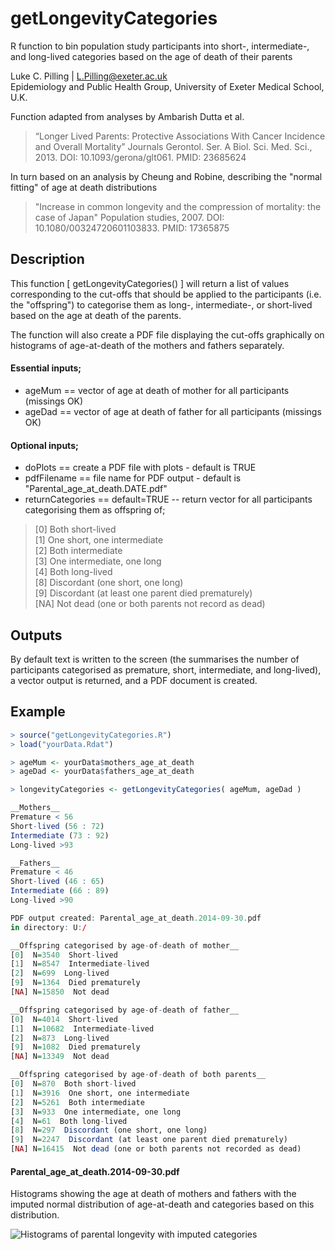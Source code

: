 # getLongevityCategories

R function to bin population study participants into short-, intermediate-, and long-lived categories based on the age of death of their parents

Luke C. Pilling | L.Pilling@exeter.ac.uk   
Epidemiology and Public Health Group, University of Exeter Medical School, U.K.

Function adapted from analyses by Ambarish Dutta et al. 
> “Longer Lived Parents: Protective Associations With Cancer Incidence and Overall Mortality”
> Journals Gerontol. Ser. A Biol. Sci. Med. Sci., 2013. DOI: 10.1093/gerona/glt061. PMID: 23685624

In turn based on an analysis by Cheung and Robine, describing the "normal fitting" of age at death distributions
> "Increase in common longevity and the compression of mortality: the case of Japan" 
> Population studies, 2007. DOI: 10.1080/00324720601103833. PMID: 17365875
 

## Description

This function [ getLongevityCategories() ] will return a list of values corresponding to the cut-offs that should be applied to the participants (i.e. the "offspring") to categorise them as long-, intermediate-, or short-lived based on the age at death of the parents.

The function will also create a PDF file displaying the cut-offs graphically on histograms of age-at-death of the mothers and fathers separately.

#### Essential inputs;
* ageMum == vector of age at death of mother for all participants (missings OK)
* ageDad == vector of age at death of father for all participants (missings OK)

#### Optional inputs;
* doPlots           ==  create a PDF file with plots - default is TRUE  
* pdfFilename       ==  file name for PDF output - default is "Parental_age_at_death.DATE.pdf"  
* returnCategories  ==  default=TRUE -- return vector for all participants categorising them as offspring of;  

> [0]  Both short-lived  
> [1]  One short, one intermediate  
> [2]  Both intermediate  
> [3]  One intermediate, one long  
> [4]  Both long-lived  
> [8]  Discordant (one short, one long)  
> [9]  Discordant (at least one parent died prematurely)  
> [NA] Not dead (one or both parents not record as dead)  

## Outputs

By default text is written to the screen (the summarises the number of participants categorised as premature, short, intermediate, and long-lived), a vector output is returned, and a PDF document is created.

## Example

```R
> source("getLongevityCategories.R")
> load("yourData.Rdat")

> ageMum <- yourData$mothers_age_at_death
> ageDad <- yourData$fathers_age_at_death

> longevityCategories <- getLongevityCategories( ageMum, ageDad )

__Mothers__
Premature < 56
Short-lived (56 : 72)
Intermediate (73 : 92)
Long-lived >93

__Fathers__
Premature < 46
Short-lived (46 : 65)
Intermediate (66 : 89)
Long-lived >90

PDF output created: Parental_age_at_death.2014-09-30.pdf
in directory: U:/

__Offspring categorised by age-of-death of mother__
[0]  N=3540  Short-lived
[1]  N=8547  Intermediate-lived
[2]  N=699  Long-lived
[9]  N=1364  Died prematurely
[NA] N=15850  Not dead

__Offspring categorised by age-of-death of father__
[0]  N=4014  Short-lived
[1]  N=10682  Intermediate-lived
[2]  N=873  Long-lived
[9]  N=1082  Died prematurely
[NA] N=13349  Not dead

__Offspring categorised by age-of-death of both parents__
[0]  N=870  Both short-lived
[1]  N=3916  One short, one intermediate
[2]  N=5261  Both intermediate
[3]  N=933  One intermediate, one long
[4]  N=61  Both long-lived
[8]  N=297  Discordant (one short, one long)
[9]  N=2247  Discordant (at least one parent died prematurely)
[NA] N=16415  Not dead (one or both parents not recorded as dead)
```

#### Parental_age_at_death.2014-09-30.pdf

Histograms showing the age at death of mothers and fathers with the imputed normal distribution of age-at-death and categories based on this distribution.

![Histograms of parental longevity with imputed categories](http://s2.postimg.org/6tf4fyk89/example.png)
